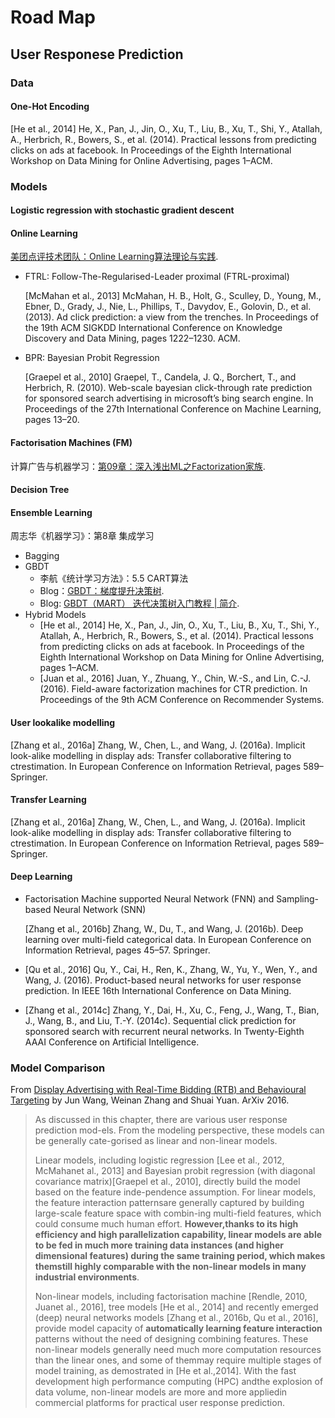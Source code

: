 # Road Map

## User Responese Prediction

### Data

#### One-Hot Encoding

[He et al., 2014] He, X., Pan, J., Jin, O., Xu, T., Liu, B., Xu, T., Shi, Y., Atallah, A., Herbrich, R., Bowers, S., et al. (2014). Practical lessons from predicting clicks on ads at facebook. In Proceedings of the Eighth International Workshop on Data Mining for Online Advertising, pages 1–ACM.

### Models

#### Logistic regression with stochastic gradient descent

#### Online Learning

[美团点评技术团队：Online Learning算法理论与实践](https://zhuanlan.zhihu.com/p/22127646).

- FTRL: Follow-The-Regularised-Leader proximal (FTRL-proximal)

  [McMahan et al., 2013] McMahan, H. B., Holt, G., Sculley, D., Young, M., Ebner, D., Grady, J., Nie, L., Phillips, T., Davydov, E., Golovin, D., et al. (2013). Ad click prediction: a view from the trenches. In Proceedings of the 19th ACM SIGKDD International Conference on Knowledge Discovery and Data Mining, pages 1222–1230. ACM.

- BPR: Bayesian Probit Regression

  [Graepel et al., 2010] Graepel, T., Candela, J. Q., Borchert, T., and Herbrich, R. (2010). Web-scale bayesian click-through rate prediction for sponsored search advertising in microsoft’s bing search engine. In Proceedings of the 27th International Conference on Machine Learning, pages 13–20.

#### Factorisation Machines (FM)

计算广告与机器学习：[第09章：深入浅出ML之Factorization家族](http://www.52caml.com/head_first_ml/ml-chapter9-factorization-family/).

#### Decision Tree

#### Ensemble Learning

周志华《机器学习》：第8章 集成学习

- Bagging
- GBDT
  - 李航《统计学习方法》：5.5 CART算法
  - Blog：[GBDT：梯度提升决策树](https://www.jianshu.com/p/005a4e6ac775).
  - Blog:  [GBDT（MART） 迭代决策树入门教程 | 简介](https://blog.csdn.net/suranxu007/article/details/49910323).
- Hybrid Models
  - [He et al., 2014] He, X., Pan, J., Jin, O., Xu, T., Liu, B., Xu, T., Shi, Y., Atallah, A., Herbrich, R., Bowers, S., et al. (2014). Practical lessons from predicting clicks on ads at facebook. In Proceedings of the Eighth International Workshop on Data Mining for Online Advertising, pages 1–ACM.
  - [Juan et al., 2016] Juan, Y., Zhuang, Y., Chin, W.-S., and Lin, C.-J. (2016). Field-aware factorization machines for CTR prediction. In Proceedings of the 9th ACM Conference on Recommender Systems.

#### User lookalike modelling

[Zhang et al., 2016a] Zhang, W., Chen, L., and Wang, J. (2016a). Implicit look-alike modelling in display ads: Transfer collaborative filtering to ctrestimation. In European Conference on Information Retrieval, pages 589–Springer.

#### Transfer Learning

[Zhang et al., 2016a] Zhang, W., Chen, L., and Wang, J. (2016a). Implicit look-alike modelling in display ads: Transfer collaborative filtering to ctrestimation. In European Conference on Information Retrieval, pages 589–Springer.

#### Deep Learning

- Factorisation Machine supported Neural Network (FNN) and Sampling-based Neural Network (SNN)

  [Zhang et al., 2016b] Zhang, W., Du, T., and Wang, J. (2016b). Deep learning over multi-field categorical data. In European Conference on Information Retrieval, pages 45–57. Springer.

- [Qu et al., 2016] Qu, Y., Cai, H., Ren, K., Zhang, W., Yu, Y., Wen, Y., and Wang, J. (2016). Product-based neural networks for user response prediction. In IEEE 16th International Conference on Data Mining.

- [Zhang et al., 2014c] Zhang, Y., Dai, H., Xu, C., Feng, J., Wang, T., Bian, J., Wang, B., and Liu, T.-Y. (2014c). Sequential click prediction for sponsored search with recurrent neural networks. In Twenty-Eighth AAAI Conference on Artificial Intelligence.

### Model Comparison
From [Display Advertising with Real-Time Bidding (RTB) and Behavioural Targeting](https://arxiv.org/abs/1610.03013) by Jun Wang, Weinan Zhang and Shuai Yuan. ArXiv 2016.
> As discussed in this chapter, there are various user response prediction mod-els. From the modeling perspective, these models can be generally cate-gorised as linear and non-linear models.
>
> Linear models, including logistic regression [Lee et al., 2012, McMahanet al., 2013] and Bayesian probit regression (with diagonal covariance matrix)[Graepel et al., 2010], directly build the model based on the feature inde-pendence assumption. For linear models, the feature interaction patternsare generally captured by building large-scale feature space with combin-ing multi-field features, which could consume much human effort. **However,thanks to its high efficiency and high parallelization capability, linear models are able to be fed in much more training data instances (and higher dimensional features) during the same training period, which makes themstill highly comparable with the non-linear models in many industrial environments**.
>
> Non-linear models, including factorisation machine [Rendle, 2010, Juanet al., 2016], tree models [He et al., 2014] and recently emerged (deep) neural networks models [Zhang et al., 2016b, Qu et al., 2016], provide model capacity of **automatically learning feature interaction** patterns without the need of designing combining features. These non-linear models generally need much more computation resources than the linear ones, and some of themmay require multiple stages of model training, as demostrated in [He et al.,2014]. With the fast development high performance computing (HPC) andthe explosion of data volume, non-linear models are more and more appliedin commercial platforms for practical user response prediction.
